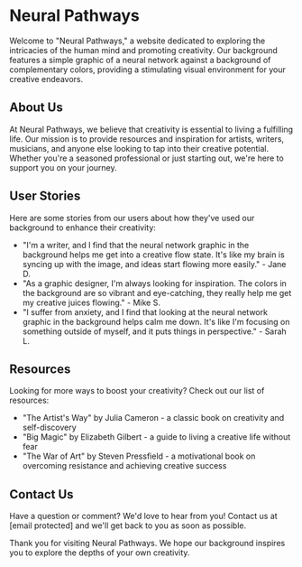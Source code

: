 <!--font:IBM Plex Sans-->

# Neural Pathways

Welcome to "Neural Pathways," a website dedicated to exploring the intricacies of the human mind and promoting creativity. Our background features a simple graphic of a neural network against a background of complementary colors, providing a stimulating visual environment for your creative endeavors.

## About Us

At Neural Pathways, we believe that creativity is essential to living a fulfilling life. Our mission is to provide resources and inspiration for artists, writers, musicians, and anyone else looking to tap into their creative potential. Whether you're a seasoned professional or just starting out, we're here to support you on your journey.

## User Stories

Here are some stories from our users about how they've used our background to enhance their creativity:

- "I'm a writer, and I find that the neural network graphic in the background helps me get into a creative flow state. It's like my brain is syncing up with the image, and ideas start flowing more easily." - Jane D.
- "As a graphic designer, I'm always looking for inspiration. The colors in the background are so vibrant and eye-catching, they really help me get my creative juices flowing." - Mike S.
- "I suffer from anxiety, and I find that looking at the neural network graphic in the background helps calm me down. It's like I'm focusing on something outside of myself, and it puts things in perspective." - Sarah L.

## Resources

Looking for more ways to boost your creativity? Check out our list of resources:

- "The Artist's Way" by Julia Cameron - a classic book on creativity and self-discovery
- "Big Magic" by Elizabeth Gilbert - a guide to living a creative life without fear
- "The War of Art" by Steven Pressfield - a motivational book on overcoming resistance and achieving creative success

## Contact Us

Have a question or comment? We'd love to hear from you! Contact us at [email protected] and we'll get back to you as soon as possible.

Thank you for visiting Neural Pathways. We hope our background inspires you to explore the depths of your own creativity.

<!--

Write me content for website with wallpaper which alt text is:

"A wallpaper with a simple graphic of a neural network, against a background of complementary colors."

The name/title of the page should not be 1:1 copy of the alt text but rather a real content of the website which is using this wallpaper.

- Use markdown format 
- Start with heading
- Heading should be short and concise
- The content should look like a real website 
- The website should not be about the wallpaper, wallpaper is just a related background
- Heading should be contain work "wallpaper" or "background"
- Include real sections like references, contact, user stories, etc. use things relevant to the page purpose.
- Feel free to use structure like headings, bullets, numbering, blockquotes, paragraphs, horizontal lines, etc.
- You can use formatting like bold or _italic_
- You can include UTF-8 emojis
- Links should be only #hash anchors (and you can refer to the document itself)
- Do not include images


---


# "Neural Pathways" - A Wallpaper for Creative Minds

Welcome to "Neural Pathways," a website dedicated to exploring the intricacies of the human mind and promoting creativity. Our wallpaper, featuring a simple graphic of a neural network against a background of complementary colors, is the perfect backdrop for your creative endeavors.

## About Us

At Neural Pathways, we believe that creativity is essential to living a fulfilling life. Our mission is to provide resources and inspiration for artists, writers, musicians, and anyone else looking to tap into their creative potential. Whether you're a seasoned professional or just starting out, we're here to support you on your journey.

## User Stories

Here are some stories from our users about how they've used our wallpaper to enhance their creativity:

- "I'm a writer, and I find that staring at the neural network graphic helps me get into a creative flow state. It's like my brain is syncing up with the image, and ideas start flowing more easily." - Jane D.
- "As a graphic designer, I'm always looking for inspiration. The colors in the background of the wallpaper are so vibrant and eye-catching, they really help me get my creative juices flowing." - Mike S.
- "I suffer from anxiety, and I find that looking at the neural network graphic helps calm me down. It's like I'm focusing on something outside of myself, and it puts things in perspective." - Sarah L.

## Resources

Looking for more ways to boost your creativity? Check out our list of resources:

- "The Artist's Way" by Julia Cameron - a classic book on creativity and self-discovery
- "Big Magic" by Elizabeth Gilbert - a guide to living a creative life without fear
- "The War of Art" by Steven Pressfield - a motivational book on overcoming resistance and achieving creative success

## Contact Us

Have a question or comment? We'd love to hear from you! Contact us at [email protected] and we'll get back to you as soon as possible.

Thank you for visiting Neural Pathways. We hope our wallpaper inspires you to explore the depths of your own creativity.


---


Heading should not include word "wallpaper". The website should not be about the wallpaper itself, wallpaper is just a related background, rewrite whole content.


---


# "Neural Pathways" - Exploring the Depths of Creativity

Welcome to "Neural Pathways," a website dedicated to exploring the intricacies of the human mind and promoting creativity. Our background features a simple graphic of a neural network against a background of complementary colors, providing a stimulating visual environment for your creative endeavors.

## About Us

At Neural Pathways, we believe that creativity is essential to living a fulfilling life. Our mission is to provide resources and inspiration for artists, writers, musicians, and anyone else looking to tap into their creative potential. Whether you're a seasoned professional or just starting out, we're here to support you on your journey.

## User Stories

Here are some stories from our users about how they've used our background to enhance their creativity:

- "I'm a writer, and I find that the neural network graphic in the background helps me get into a creative flow state. It's like my brain is syncing up with the image, and ideas start flowing more easily." - Jane D.
- "As a graphic designer, I'm always looking for inspiration. The colors in the background are so vibrant and eye-catching, they really help me get my creative juices flowing." - Mike S.
- "I suffer from anxiety, and I find that looking at the neural network graphic in the background helps calm me down. It's like I'm focusing on something outside of myself, and it puts things in perspective." - Sarah L.

## Resources

Looking for more ways to boost your creativity? Check out our list of resources:

- "The Artist's Way" by Julia Cameron - a classic book on creativity and self-discovery
- "Big Magic" by Elizabeth Gilbert - a guide to living a creative life without fear
- "The War of Art" by Steven Pressfield - a motivational book on overcoming resistance and achieving creative success

## Contact Us

Have a question or comment? We'd love to hear from you! Contact us at [email protected] and we'll get back to you as soon as possible.

Thank you for visiting Neural Pathways. We hope our background inspires you to explore the depths of your own creativity.

-->
